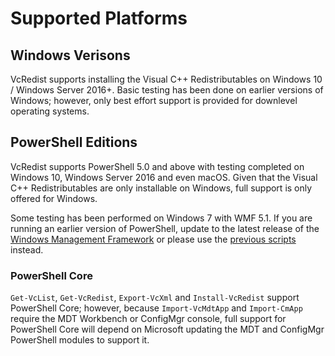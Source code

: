 # Supported Platforms

## Windows Verisons

VcRedist supports installing the Visual C++ Redistributables on Windows 10 / Windows Server 2016+. Basic testing has been done on earlier versions of Windows; however, only best effort support is provided for downlevel operating systems.

## PowerShell Editions

VcRedist supports PowerShell 5.0 and above with testing completed on Windows 10, Windows Server 2016 and even macOS. Given that the Visual C++ Redistributables are only installable on Windows, full support is only offered for Windows.

Some testing has been performed on Windows 7 with WMF 5.1. If you are running an earlier version of PowerShell, update to the latest release of the [Windows Management Framework](https://docs.microsoft.com/en-us/powershell/wmf/readme) or please use the [previous scripts](https://github.com/aaronparker/MDT/tree/master/Updates) instead.

### PowerShell Core

`Get-VcList`, `Get-VcRedist`, `Export-VcXml` and `Install-VcRedist` support PowerShell Core; however, because `Import-VcMdtApp` and `Import-CmApp` require the MDT Workbench or ConfigMgr console, full support for PowerShell Core will depend on Microsoft updating the MDT and ConfigMgr PowerShell modules to support it.